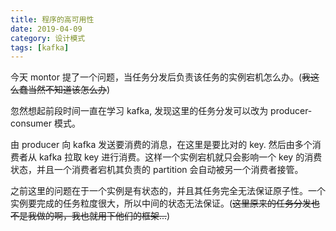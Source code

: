 ```yaml
---
title: 程序的高可用性
date: 2019-04-09
category: 设计模式
tags: [kafka]
---
```


今天 montor 提了一个问题，当任务分发后负责该任务的实例宕机怎么办。(~~我这么蠢当然不知道该怎么办~~)

忽然想起前段时间一直在学习 kafka, 发现这里的任务分发可以改为 producer-consumer 模式。

由 producer 向 kafka 发送要消费的消息，在这里是要比对的 key. 然后由多个消费者从 kafka 拉取 key 进行消费。这样一个实例宕机就只会影响一个 key 的消费状态，并且一个消费者宕机其负责的 partition 会自动被另一个消费者接管。

之前这里的问题在于一个实例是有状态的，并且其任务完全无法保证原子性。一个实例要完成的任务粒度很大，所以中间的状态无法保证。(~~这里原来的任务分发也不是我做的啊，我也就用下他们的框架...~~)